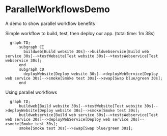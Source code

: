 # ParallelWorkflowsDemo
A demo to show parallel workflow benefits

Simple workflow to build, test, then deploy our app. (total time: 1m 38s)
```mermaid
  graph TD;
      subgraph CI
        buildweb[Build website 30s]-->buildwebservice[Build web service 30s]-->testWebsite[Test website 30s]-->testsWebservice[Test webservice 30s];
      end
      subgraph CD
        deployWebsite[Deploy website 30s]-->deployWebService[Deploy web service 30s]-->smoke[Smoke test 30s]-->swap[Swap blue/green 30s];
      end
```

Using parallel workflows
```mermaid
  graph TD;
      buildweb[Build website 30s]-->testWebsite[Test website 30s]-->deployWebsite[Deploy website 30s]-->smoke[Smoke test 30s];
      buildwebservice[Build web service 30s]-->testsWebservice[Test web service 30s]-->deployWebService[Deploy web service 30s]-->smoke[Smoke test 30s];
      smoke[Smoke test 30s]-->swap[Swap blue/green 30s];
```

